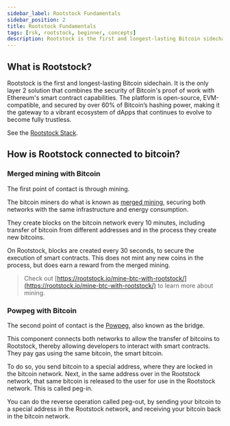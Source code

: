 ```yaml
---
sidebar_label: Rootstock Fundamentals
sidebar_position: 2
title: Rootstock Fundamentals
tags: [rsk, rootstock, beginner, concepts]
description: Rootstock is the first and longest-lasting Bitcoin sidechain. It is the only layer 2 solution that combines the security of Bitcoin's proof of work with Ethereum's smart contract capabilities.
---
```


## What is Rootstock?

Rootstock is the first and longest-lasting Bitcoin sidechain. It is the only layer 2 solution that combines the security of Bitcoin's proof of work with Ethereum's smart contract capabilities. The platform is open-source, EVM-compatible, and secured by over 60% of Bitcoin’s hashing power, making it the gateway to a vibrant ecosystem of dApps that continues to evolve to become fully trustless.

See the [Rootstock Stack](/concepts/fundamentals/stack/).

## How is Rootstock connected to bitcoin?

### Merged mining with Bitcoin

The first point of contact is through mining.

The bitcoin miners do what is known as
[merged mining](/node-operators/merged-mining/),
securing both networks with the same infrastructure and energy consumption.


They create blocks on the bitcoin network every 10 minutes,
including transfer of bitcoin from different addresses
and in the process they create new bitcoins.

On Rootstock, blocks are created every 30 seconds,
to secure the execution of smart contracts.
This does not mint any new coins in the process,
but does earn a reward from the merged mining.

> Check out [https://rootstock.io/mine-btc-with-rootstock/](https://rootstock.io/mine-btc-with-rootstock/) to learn more about mining.


### Powpeg with Bitcoin

The second point of contact is the
[Powpeg](/concepts/powpeg/),
also known as the bridge.

This component connects both networks to allow
the transfer of bitcoins to Rootstock,
thereby allowing developers to interact with smart contracts.
They pay gas using the same bitcoin, the smart bitcoin.


To do so, you send bitcoin to a special address,
where they are locked in the bitcoin network.
Next, in the same address over in the Rootstock network,
that same bitcoin is released to the user
for use in the Rootstock network.
This is called peg-in.

You can do the reverse operation called peg-out,
by sending your bitcoin to a special address in the Rootstock network,
and receiving your bitcoin back in the bitcoin network.
